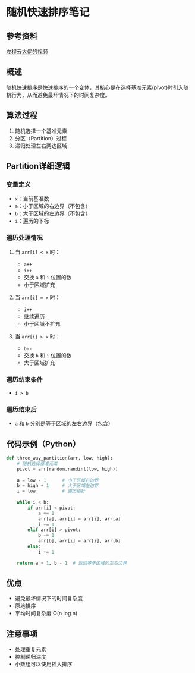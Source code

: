 # 随机快速排序笔记

## 参考资料
[左程云大佬的视频](https://www.youtube.com/watch?v=hcmSMRD_Eb0)

## 概述
随机快速排序是快速排序的一个变体，其核心是在选择基准元素(pivot)时引入随机行为，从而避免最坏情况下的时间复杂度。

## 算法过程

1. 随机选择一个基准元素
2. 分区（Partition）过程
3. 递归处理左右两边区域

## Partition详细逻辑

### 变量定义
- `x`：当前基准数
- `a`：小于区域的右边界（不包含）
- `b`：大于区域的左边界（不包含）
- `i`：遍历的下标

### 遍历处理情况

1. 当 `arr[i] < x` 时：
   - `a++`
   - `i++`
   - 交换 `a` 和 `i` 位置的数
   - 小于区域扩充

2. 当 `arr[i] = x` 时：
   - `i++`
   - 继续遍历
   - 小于区域不扩充

3. 当 `arr[i] > x` 时：
   - `b--`
   - 交换 `b` 和 `i` 位置的数
   - 大于区域扩充

### 遍历结束条件
- `i > b`

### 遍历结束后
- `a` 和 `b` 分别是等于区域的左右边界（包含）

## 代码示例（Python）

```python
def three_way_partition(arr, low, high):
    # 随机选择基准元素
    pivot = arr[random.randint(low, high)]
    
    a = low - 1      # 小于区域右边界
    b = high + 1     # 大于区域左边界
    i = low          # 遍历指针
    
    while i < b:
        if arr[i] < pivot:
            a += 1
            arr[a], arr[i] = arr[i], arr[a]
            i += 1
        elif arr[i] > pivot:
            b -= 1
            arr[b], arr[i] = arr[i], arr[b]
        else:
            i += 1
    
    return a + 1, b - 1  # 返回等于区域的左右边界
```

## 优点
- 避免最坏情况下的时间复杂度
- 原地排序
- 平均时间复杂度 O(n log n)

## 注意事项
- 处理重复元素
- 控制递归深度
- 小数组可以使用插入排序